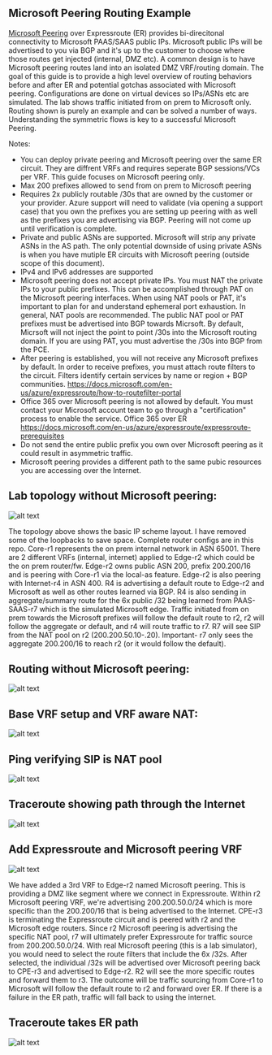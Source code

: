 ## Microsoft Peering Routing Example

[Microsoft Peering](https://docs.microsoft.com/en-us/azure/expressroute/expressroute-circuit-peerings) over Expressroute (ER) provides bi-direcitonal connectivity to Microsoft PAAS/SAAS public IPs. 
Microsoft public IPs will be advertised to you via BGP and it's up to the customer to choose where those routes get injected (internal, DMZ etc). A common design is to have Microsoft peering routes land into an isolated DMZ VRF/routing domain. The goal of this guide is to provide a high level overview of routing behaviors before and after ER and potential gotchas associated with Microsoft peering. Configurations are done on virtual devices so IPs/ASNs etc are simulated. The lab shows traffic initiated from on prem to Microsoft only. Routing shown is purely an example and can be solved a number of ways. Understanding the symmetric flows is key to a successful Microsoft Peering. 

Notes:
- You can deploy private peering and Microsoft peering over the same ER circuit. They are diffrent VRFs and requires seperate BGP sessions/VCs per VRF. This guide focuses on Microsoft peering only.
- Max 200 prefixes allowed to send from on prem to Microsoft peering
- Requires 2x publicly routable /30s that are owned by the customer or your provider. Azure support will need to validate (via opening a support case) that you own the prefixes you are setting up peering with as well as the prefixes you are advertising via BGP. Peering will not come up until verification is complete.
- Private and public ASNs are supported. Microsoft will strip any private ASNs in the AS path. The only potential downside of using private ASNs is when you have mutiple ER circuits with Microsoft peering (outside scope of this document).
- IPv4 and IPv6 addresses are supported
- Microsoft peering does not accept private IPs. You must NAT the private IPs to your public prefixes. This can be accomplished through PAT on the Microsoft peering interfaces. When using NAT pools or PAT, it's important to plan for and understand ephemeral port exhaustion. In general, NAT pools are recommended. The public NAT pool or PAT prefixes must be advertised into BGP towards Micrsoft. By default, Micrsoft will not inject the point to point /30s into the Microsoft routing domain. If you are using PAT, you must advertise the /30s into BGP from the PCE.
- After peering is established, you will not receive any Microsoft prefixes by default. In order to receive prefixes, you must attach route filters to the circuit. Filters identify certain services by name or region + BGP communities. https://docs.microsoft.com/en-us/azure/expressroute/how-to-routefilter-portal
- Office 365 over Microsoft peering is not allowed by default. You must contact your Microsoft account team to go through a "certification" process to enable the service. Office 365 over ER https://docs.microsoft.com/en-us/azure/expressroute/expressroute-prerequisites
- Do not send the entire public prefix you own over Microsoft peering as it could result in asymmetric traffic. 
- Microsoft peering provides a different path to the same pubic resources you are accessing over the Internet.


## Lab topology without Microsoft peering:
![alt text](https://github.com/jwrightazure/lab/blob/master/images/msfrpeeringbasetopo.PNG)

The topology above shows the basic IP scheme layout. I have removed some of the loopbacks to save space. Complete router configs are in this repo. Core-r1 represents the on prem internal network in ASN 65001. There are 2 different VRFs (internal, internet) applied to Edge-r2 which could be the on prem router/fw. Edge-r2 owns public ASN 200, prefix 200.200/16 and is peering with Core-r1 via the local-as feature. Edge-r2 is also peering with Internet-r4 in ASN 400. R4 is advertising a default route to Edge-r2 and Microsoft as well as other routes learned via BGP. R4 is also sending in aggregate/summary route for the 6x public /32 being learned from PAAS-SAAS-r7 which is the simulated Microsoft edge. Traffic initiated from on prem towards the Microsoft prefixes will follow the default route to r2, r2 will follow the aggregate or default, and r4 will route traffic to r7. R7 will see SIP from the NAT pool on r2 (200.200.50.10-.20). Important- r7 only sees the aggregate 200.200/16 to reach r2 (or it would follow the default). 

## Routing without Microsoft peering:
![alt text](https://github.com/jwrightazure/lab/blob/master/images/msftpeeringbaserouting.PNG)

## Base VRF setup and VRF aware NAT:
![alt text](https://github.com/jwrightazure/lab/blob/master/images/msftpeeringbasevrfleaking.PNG)

## Ping verifying SIP is NAT pool
![alt text](https://github.com/jwrightazure/lab/blob/master/images/msftpeeringbeforeping.PNG)

## Traceroute showing path through the Internet
![alt text](https://github.com/jwrightazure/lab/blob/master/images/msftpeeringtracebefore.PNG)

## Add Expressroute and Microsoft peering VRF
![alt text](https://github.com/jwrightazure/lab/blob/master/images/msftpeeringaddmsftpeering.PNG)

We have added a 3rd VRF to Edge-r2 named Microsoft peering. This is providing a DMZ like segment where we connect in Expressroute. Within r2 Microsoft peering VRF, we're advertising 200.200.50.0/24 which is more specific than the 200.200/16 that is being advertised to the Internet. CPE-r3 is terminating the Expressroute circuit and is peered with r2 and the Microsoft edge routers. Since r2 Microsoft peering is advertising the specific NAT pool, r7 will ultimately prefer Expressroute for traffic source from 200.200.50.0/24. With real Microsoft peering (this is a lab simulator), you would need to select the route filters that include the 6x /32s. After selected, the individual /32s will be advertised over Microsoft peering back to CPE-r3 and advertised to Edge-r2. R2 will see the more specific routes and forward them to r3. The outcome will be traffic sourcing from Core-r1 to Microsoft will follow the default route to r2 and forward over ER. If there is a failure in the ER path, traffic will fall back to using the internet. 

## Traceroute takes ER path
![alt text](https://github.com/jwrightazure/lab/blob/master/images/msftpeeringpingtraceafter.PNG)
